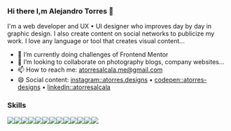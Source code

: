 ### Hi there I,m Alejandro Torres 👋

I'm a web developer and UX • UI designer who improves day by day in graphic design. I also create content on social networks to publicize my work. I love any language or tool that creates visual content...

- 🌱 I’m currently doing challenges of Frontend Mentor
- 👯 I’m looking to collaborate on photography blogs, company websites...
- 📫 How to reach me: atorresalcala.me@gmail.com
- 😄 Social content: [instagram::atorres.designs](https://instagram.com/atorres.designs) • [codepen::atorres-designs](https://codepen.io/atorres-designs) • [linkedin::atorresalcala](https://linkedin.com/in/atorresalcala)

### Skills

<img src="https://img.shields.io/badge/-HTML5-orange?style=for-the-badge" /><img src="https://img.shields.io/badge/-CSS3-blue?style=for-the-badge" /><img src="https://img.shields.io/badge/-Sass-pink?style=for-the-badge" /><img src="https://img.shields.io/badge/-Javascript-yellow?style=for-the-badge" /><img src="https://img.shields.io/badge/-Typescript-blue?style=for-the-badge" /><img src="https://img.shields.io/badge/-ReactJS-aqua?style=for-the-badge" /><img src="https://img.shields.io/badge/-NodeJS-green?style=for-the-badge" /><img src="https://img.shields.io/badge/-Jest-red?style=for-the-badge" /><img src="https://img.shields.io/badge/-PHP-purple?style=for-the-badge" /><img src="https://img.shields.io/badge/-MySQL-blue?style=for-the-badge" /><img src="https://img.shields.io/badge/-Git-orange?style=for-the-badge" /><img src="https://img.shields.io/badge/-Illustrator-gray?style=for-the-badge" /><img src="https://img.shields.io/badge/-Photoshop-blue?style=for-the-badge" />
